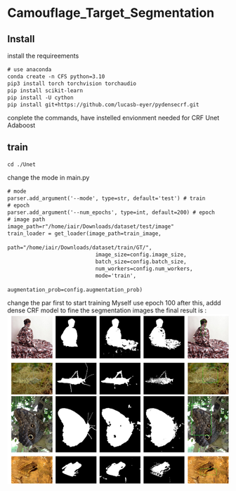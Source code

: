 # Camouflage_Target_Segmentation

## Install
install the requireements

```shell
# use anaconda 
conda create -n CFS python=3.10
pip3 install torch torchvision torchaudio
pip install scikit-learn
pip install -U cython
pip install git+https://github.com/lucasb-eyer/pydensecrf.git
```
conplete the commands, have instelled envionment needed for CRF Unet Adaboost
## train
```shell
cd ./Unet
```
change the mode in main.py
```shell
# mode
parser.add_argument('--mode', type=str, default='test') # train
# epoch
parser.add_argument('--num_epochs', type=int, default=200) # epoch
# image path
image_path=r"/home/iair/Downloads/dataset/test/image"
train_loader = get_loader(image_path=train_image,
                              path="/home/iair/Downloads/dataset/train/GT/",
                            image_size=config.image_size,
                            batch_size=config.batch_size,
                            num_workers=config.num_workers,
                            mode='train',
                            augmentation_prob=config.augmentation_prob)

```
change the par first to start training  Myself use epoch 100
after this, addd dense CRF model to fine the segmentation images
the final result is :
![image](./result.png)



